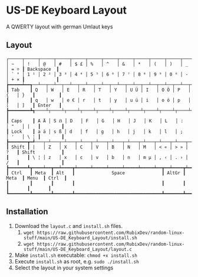 # US-DE Keyboard Layout
A QWERTY layout with german Umlaut keys

## Layout
```
┌─────┬─────┬─────┬─────┬─────┬─────┬─────┬─────┬─────┬─────┬─────┬─────┬─────┲━━━━━━━━━━━━┓
│ ~   │ !   │ @   │ #   │ $ £ │ %   │ ^   │ &   │ *   │ (   │ )   │ _   │ = ÷ ┃ Backspace  ┃
│ ` ° │ 1 ¹ │ 2 ² │ 3 ³ │ 4 ⁴ │ 5 ⁵ │ 6 ⁶ │ 7 ⁷ │ 8 ⁸ │ 9 ⁹ │ 0 ⁰ │ -   │ + × ┃            ┃
┢━━━━━┷━━┱──┴──┬──┴──┬──┴──┬──┴──┬──┴──┬──┴──┬──┴──┬──┴──┬──┴──┬──┴──┬──┴──┬──┺━━┳━━━━━━━━━┫
┃ Tab    ┃ Q   │ W   │ E   │ R   │ T   │ Y   │ U Ü │ I   │ O Ö │ P   │ {   │ }   ┃         ┃
┃        ┃ q   │ w   │ e € │ r   │ t   │ y   │ u ü │ i   │ o ö │ p   │ [   │ ]   ┃ Enter   ┃
┣━━━━━━━━┻┱────┴┬────┴┬────┴┬────┴┬────┴┬────┴┬────┴┬────┴┬────┴┬────┴┬────┴┬────┺┓        ┃
┃ Caps    ┃ A Ä │ S ẞ │ D   │ F   │ G   │ H   │ J   │ K   │ L   │ :   │ "   │ |   ┃        ┃
┃ Lock    ┃ a ä │ s ß │ d   │ f   │ g   │ h   │ j   │ k   │ l   │ ;   │ '   │ \ ¦ ┃        ┃
┣━━━━━━━┳━┹───┬─┴───┬─┴───┬─┴───┬─┴───┬─┴───┬─┴───┬─┴───┬─┴───┬─┴───┬─┴───┲━┷━━━━━┻━━━━━━━━┫
┃ Shift ┃ |   │ Z   │ X   │ C   │ V   │ B   │ N   │ M   │ < « │ > » │ ?   ┃ Shift          ┃
┃       ┃ \ ¦ │ z   │ x   │ c   │ v   │ b   │ n   │ m µ │ , ‹ │ . › │ /   ┃                ┃
┣━━━━━━━┻┳━━━━┷━━┳━━┷━━━━┳┷━━━━━┷━━━━━┷━━━━━┷━━━━━┷━━━━━┷━━┳━━┷━━━━┳┷━━━━━┻┳━━━━━━━┳━━━━━━━┫
┃ Ctrl   ┃ Meta  ┃ Alt   ┃              Space              ┃ AltGr ┃ Meta  ┃ Menu  ┃ Ctrl  ┃
┃        ┃       ┃       ┃                                 ┃       ┃       ┃       ┃       ┃
┗━━━━━━━━┻━━━━━━━┻━━━━━━━┻━━━━━━━━━━━━━━━━━━━━━━━━━━━━━━━━━┻━━━━━━━┻━━━━━━━┻━━━━━━━┻━━━━━━━┛
```

## Installation
1. Download the `layout.c` and `install.sh` files.
    1. `wget https://raw.githubusercontent.com/RubixDev/random-linux-stuff/main/US-DE_Keyboard_Layout/install.sh`
    2. `wget https://raw.githubusercontent.com/RubixDev/random-linux-stuff/main/US-DE_Keyboard_Layout/layout.c`
2. Make `install.sh` executable: `chmod +x install.sh`
3. Execute `install.sh` as root, e.g. `sudo ./install.sh`
4. Select the layout in your system settings

